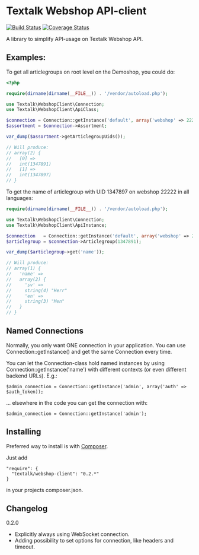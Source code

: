 Textalk Webshop API-client
==========================

[![Build Status](https://travis-ci.org/Textalk/textalk-webshopclient-php.png)](https://travis-ci.org/Textalk/textalk-webshopclient-php)
[![Coverage Status](https://coveralls.io/repos/Textalk/textalk-webshopclient-php/badge.png)](https://coveralls.io/r/Textalk/textalk-webshopclient-php)

A library to simplify API-usage on Textalk Webshop API.


Examples:
---------

To get all articlegroups on root level on the Demoshop, you could do:

```php
<?php

require(dirname(dirname(__FILE__)) . '/vendor/autoload.php');

use Textalk\WebshopClient\Connection;
use Textalk\WebshopClient\ApiClass;

$connection = Connection::getInstance('default', array('webshop' => 22222));
$assortment = $connection->Assortment;

var_dump($assortment->getArticlegroupUids());

// Will produce:
// array(2) {
//   [0] =>
//   int(1347891)
//   [1] =>
//   int(1347897)
// }
```


To get the name of articlegroup with UID 1347897 on webshop 22222 in all languages:

```php
require(dirname(dirname(__FILE__)) . '/vendor/autoload.php');

use Textalk\WebshopClient\Connection;
use Textalk\WebshopClient\ApiInstance;

$connection   = Connection::getInstance('default', array('webshop' => 22222));
$articlegroup = $connection->Articlegroup(1347891);

var_dump($articlegroup->get('name'));

// Will produce:
// array(1) {
//   'name' =>
//   array(2) {
//     'sv' =>
//     string(4) "Herr"
//     'en' =>
//     string(3) "Men"
//   }
// }
```


Named Connections
-----------------

Normally, you only want ONE connection in your application.  You can use Connection::getInstance()
and get the same Connection every time.

You can let the Connection-class hold named instances by using Connection::getInstance('name')
with different contexts (or even different backend URLs).  E.g.:

    $admin_connection = Connection::getInstance('admin', array('auth' => $auth_token));

... elsewhere in the code you can get the connection with:

    $admin_connection = Connection::getInstance('admin');


Installing
----------

Preferred way to install is with [Composer](https://getcomposer.org/).

Just add

    "require": {
      "textalk/webshop-client": "0.2.*"
    }

in your projects composer.json.


Changelog
---------

0.2.0

 * Explicitly always using WebSocket connection.
 * Adding possibility to set options for connection, like headers and timeout.
